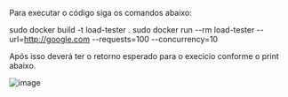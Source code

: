 Para executar o código siga os comandos abaixo:

sudo docker build -t load-tester .
sudo docker run --rm load-tester --url=http://google.com --requests=100 --concurrency=10

Após isso deverá ter o retorno esperado para o execicio conforme o print abaixo.

![image](https://github.com/user-attachments/assets/c348046a-3637-423f-9bc0-84bf258a5cd6)

